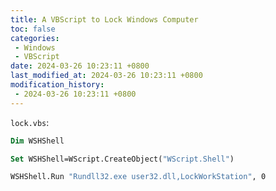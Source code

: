 ```yaml
---
title: A VBScript to Lock Windows Computer
toc: false
categories:
 - Windows
 - VBScript
date: 2024-03-26 10:23:11 +0800
last_modified_at: 2024-03-26 10:23:11 +0800
modification_history:
 - 2024-03-26 10:23:11 +0800
---
```


`lock.vbs`:

```vb
Dim WSHShell

Set WSHShell=WScript.CreateObject("WScript.Shell")

WSHShell.Run "Rundll32.exe user32.dll,LockWorkStation", 0
```

